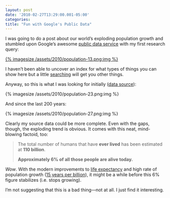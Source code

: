 ```yaml
---
layout: post
date: '2010-02-27T13:29:00.001-05:00'
categories:
title: "Fun with Google's Public Data"
---
```


I was going to do a post about our world’s exploding population growth and stumbled upon Google’s awesome [public data service](http://www.google.com/publicdata?ds=wb-wdi&met=sp_pop_totl&q=world+population#met=sp_pop_totl&idim=country:USA:GBR:JPN:DEU:CAN:MEX:RUS:VNM) with my first research query:

[{% imagesize /assets/2010/population-13.png:img %}](http://www.google.com/publicdata?ds=wb-wdi&met=sp_pop_totl&q=world+population#met=sp_pop_totl&idim=country:USA:GBR:JPN:DEU:CAN:MEX:RUS:VNM) 

I haven’t been able to uncover an index for what types of things you can show here but a little [searching](http://www.google.com/search?q=site:http://www.google.com/publicdata+co2) will get you other things.

Anyway, so this is what I was looking for initially ([data source](http://www.vaughns-1-pagers.com/history/world-population-growth.htm)):

{% imagesize /assets/2010/population-23.png:img %}

And since the last 200 years:

{% imagesize /assets/2010/population-27.png:img %}

Clearly my source data could be more complete. Even with the gaps, though, the exploding trend is obvious. It comes with this neat, mind-blowing factoid, too:

> The total number of humans that have **ever lived** has been estimated at **110 billion**.      
>
> **Approximately 6% of all those people are alive today.**

*Wow*. With the modern improvements to [life expectancy](http://www.google.com/publicdata?ds=wb-wdi&q=lifespan#met=sp_dyn_le00_in&tdim=true) and high rate of population growth ([15 years per billion](http://en.wikipedia.org/wiki/File:World_population_growth_-_time_between_each_billion-person_growth.jpg)), it might be a while before this 6% figure stabilizes (i.e. stops growing). 

I’m not suggesting that this is a bad thing—not at all. I just find it interesting.